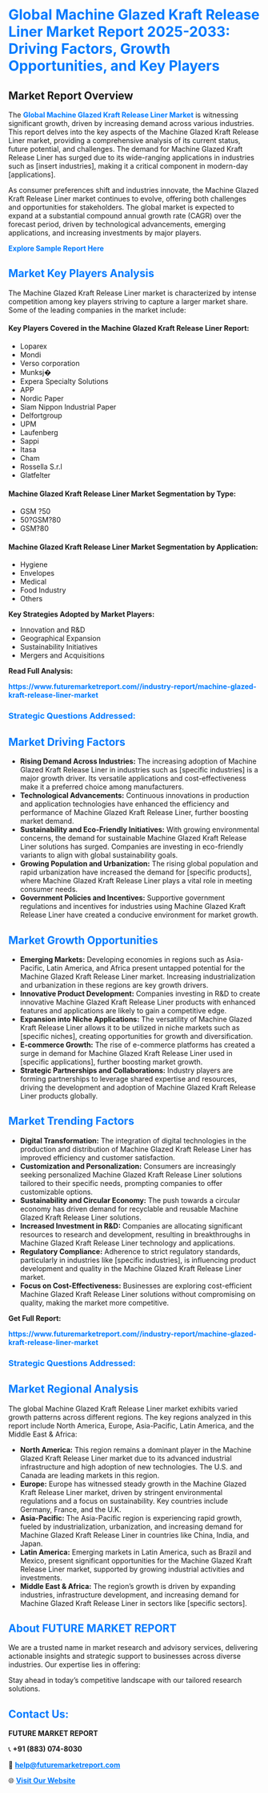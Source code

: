<h1 style="color: #007BFF;">Global Machine Glazed Kraft Release Liner Market Report 2025-2033: Driving Factors, Growth Opportunities, and Key Players</h1>

<section id="overview">
<h2>Market Report Overview</h2>
<p>The <a href="https://www.futuremarketreport.com//industry-report/machine-glazed-kraft-release-liner-market" style="color: #007BFF; text-decoration: none;"><strong>Global Machine Glazed Kraft Release Liner Market</strong></a> is witnessing significant growth, driven by increasing demand across various industries. This report delves into the key aspects of the Machine Glazed Kraft Release Liner market, providing a comprehensive analysis of its current status, future potential, and challenges. The demand for Machine Glazed Kraft Release Liner has surged due to its wide-ranging applications in industries such as [insert industries], making it a critical component in modern-day [applications].</p>
<p>As consumer preferences shift and industries innovate, the Machine Glazed Kraft Release Liner market continues to evolve, offering both challenges and opportunities for stakeholders. The global market is expected to expand at a substantial compound annual growth rate (CAGR) over the forecast period, driven by technological advancements, emerging applications, and increasing investments by major players.</p>
</section>

<section id="overview">
<p><a href="https://www.futuremarketreport.com//request-sample/reportId=57148" style="color: #007BFF; text-decoration: none;"><strong>Explore Sample Report Here</strong></a></p>
</section>

<section id="key-players">
<h2 style="color: #007BFF;">Market Key Players Analysis</h2>
<p>The Machine Glazed Kraft Release Liner market is characterized by intense competition among key players striving to capture a larger market share. Some of the leading companies in the market include:</p>
<h4>Key Players Covered in the Machine Glazed Kraft Release Liner Report:</h4>
<ul><li>Loparex</li><li>Mondi</li><li>Verso corporation</li><li>Munksj�</li><li>Expera Specialty Solutions</li><li>APP</li><li>Nordic Paper</li><li>Siam Nippon Industrial Paper</li><li>Delfortgroup</li><li>UPM</li><li>Laufenberg</li><li>Sappi</li><li>Itasa</li><li>Cham</li><li>Rossella S.r.l</li><li>Glatfelter</li></ul>
<h4>Machine Glazed Kraft Release Liner Market Segmentation by Type:</h4>
<ul><li>GSM ?50</li><li>50?GSM?80</li><li>GSM?80</li></ul>

<h4>Machine Glazed Kraft Release Liner Market Segmentation by Application:</h4>
<ul><li>Hygiene</li><li>Envelopes</li><li>Medical</li><li>Food Industry</li><li>Others</li></ul>
<p><strong>Key Strategies Adopted by Market Players:</strong></p>
<ul>
<li>Innovation and R&D</li>
<li>Geographical Expansion</li>
<li>Sustainability Initiatives</li>
<li>Mergers and Acquisitions</li>
</ul>
</section>

<section>
<p><strong>Read Full Analysis: </strong></p><a href="https://www.futuremarketreport.com//industry-report/machine-glazed-kraft-release-liner-market" style="color: #007BFF; text-decoration: none;"><strong>https://www.futuremarketreport.com//industry-report/machine-glazed-kraft-release-liner-market</strong></a>
<h3 style="color: #007BFF;">Strategic Questions Addressed:</h3>
</section>

<section id="driving-factors">
<h2 style="color: #007BFF;">Market Driving Factors</h2>
<ul>
<li><strong>Rising Demand Across Industries:</strong> The increasing adoption of Machine Glazed Kraft Release Liner in industries such as [specific industries] is a major growth driver. Its versatile applications and cost-effectiveness make it a preferred choice among manufacturers.</li>
<li><strong>Technological Advancements:</strong> Continuous innovations in production and application technologies have enhanced the efficiency and performance of Machine Glazed Kraft Release Liner, further boosting market demand.</li>
<li><strong>Sustainability and Eco-Friendly Initiatives:</strong> With growing environmental concerns, the demand for sustainable Machine Glazed Kraft Release Liner solutions has surged. Companies are investing in eco-friendly variants to align with global sustainability goals.</li>
<li><strong>Growing Population and Urbanization:</strong> The rising global population and rapid urbanization have increased the demand for [specific products], where Machine Glazed Kraft Release Liner plays a vital role in meeting consumer needs.</li>
<li><strong>Government Policies and Incentives:</strong> Supportive government regulations and incentives for industries using Machine Glazed Kraft Release Liner have created a conducive environment for market growth.</li>
</ul>
</section>

<section id="growth-opportunities">
<h2 style="color: #007BFF;">Market Growth Opportunities</h2>
<ul>
<li><strong>Emerging Markets:</strong> Developing economies in regions such as Asia-Pacific, Latin America, and Africa present untapped potential for the Machine Glazed Kraft Release Liner market. Increasing industrialization and urbanization in these regions are key growth drivers.</li>
<li><strong>Innovative Product Development:</strong> Companies investing in R&D to create innovative Machine Glazed Kraft Release Liner products with enhanced features and applications are likely to gain a competitive edge.</li>
<li><strong>Expansion into Niche Applications:</strong> The versatility of Machine Glazed Kraft Release Liner allows it to be utilized in niche markets such as [specific niches], creating opportunities for growth and diversification.</li>
<li><strong>E-commerce Growth:</strong> The rise of e-commerce platforms has created a surge in demand for Machine Glazed Kraft Release Liner used in [specific applications], further boosting market growth.</li>
<li><strong>Strategic Partnerships and Collaborations:</strong> Industry players are forming partnerships to leverage shared expertise and resources, driving the development and adoption of Machine Glazed Kraft Release Liner products globally.</li>
</ul>
</section>

<section id="trending-factors">
<h2 style="color: #007BFF;">Market Trending Factors</h2>
<ul>
<li><strong>Digital Transformation:</strong> The integration of digital technologies in the production and distribution of Machine Glazed Kraft Release Liner has improved efficiency and customer satisfaction.</li>
<li><strong>Customization and Personalization:</strong> Consumers are increasingly seeking personalized Machine Glazed Kraft Release Liner solutions tailored to their specific needs, prompting companies to offer customizable options.</li>
<li><strong>Sustainability and Circular Economy:</strong> The push towards a circular economy has driven demand for recyclable and reusable Machine Glazed Kraft Release Liner solutions.</li>
<li><strong>Increased Investment in R&D:</strong> Companies are allocating significant resources to research and development, resulting in breakthroughs in Machine Glazed Kraft Release Liner technology and applications.</li>
<li><strong>Regulatory Compliance:</strong> Adherence to strict regulatory standards, particularly in industries like [specific industries], is influencing product development and quality in the Machine Glazed Kraft Release Liner market.</li>
<li><strong>Focus on Cost-Effectiveness:</strong> Businesses are exploring cost-efficient Machine Glazed Kraft Release Liner solutions without compromising on quality, making the market more competitive.</li>
</ul>
</section>

<section>
<p><strong>Get Full Report: </strong></p><a href="https://www.futuremarketreport.com//industry-report/machine-glazed-kraft-release-liner-market" style="color: #007BFF; text-decoration: none;"><strong>https://www.futuremarketreport.com//industry-report/machine-glazed-kraft-release-liner-market</strong></a>
<h3 style="color: #007BFF;">Strategic Questions Addressed:</h3>
</section>


<section id="regional-analysis">
<h2 style="color: #007BFF;">Market Regional Analysis</h2>
<p>The global Machine Glazed Kraft Release Liner market exhibits varied growth patterns across different regions. The key regions analyzed in this report include North America, Europe, Asia-Pacific, Latin America, and the Middle East & Africa:</p>
<ul>
<li><strong>North America:</strong> This region remains a dominant player in the Machine Glazed Kraft Release Liner market due to its advanced industrial infrastructure and high adoption of new technologies. The U.S. and Canada are leading markets in this region.</li>
<li><strong>Europe:</strong> Europe has witnessed steady growth in the Machine Glazed Kraft Release Liner market, driven by stringent environmental regulations and a focus on sustainability. Key countries include Germany, France, and the U.K.</li>
<li><strong>Asia-Pacific:</strong> The Asia-Pacific region is experiencing rapid growth, fueled by industrialization, urbanization, and increasing demand for Machine Glazed Kraft Release Liner in countries like China, India, and Japan.</li>
<li><strong>Latin America:</strong> Emerging markets in Latin America, such as Brazil and Mexico, present significant opportunities for the Machine Glazed Kraft Release Liner market, supported by growing industrial activities and investments.</li>
<li><strong>Middle East & Africa:</strong> The region’s growth is driven by expanding industries, infrastructure development, and increasing demand for Machine Glazed Kraft Release Liner in sectors like [specific sectors].</li>
</ul>
</section>

<footer>
<h2 style="color: #007BFF;">About FUTURE MARKET REPORT</h2>
<p>We are a trusted name in market research and advisory services, delivering actionable insights and strategic support to businesses across diverse industries. Our expertise lies in offering:</p>

<p>Stay ahead in today’s competitive landscape with our tailored research solutions.</p>

<h2 style="color: #007BFF;">Contact Us:</h2>
<p><strong>FUTURE MARKET REPORT</strong></p>
<p>📞 <strong>+91 (883) 074-8030</strong></p>
<p>📧 <strong><a href="mailto:help@futuremarketreport.com" style="color: #007BFF;">help@futuremarketreport.com</a></strong></p>
<p>🌐 <strong><a href="https://www.futuremarketreport.com/" style="color: #007BFF;">Visit Our Website</a></strong></p>
</footer>